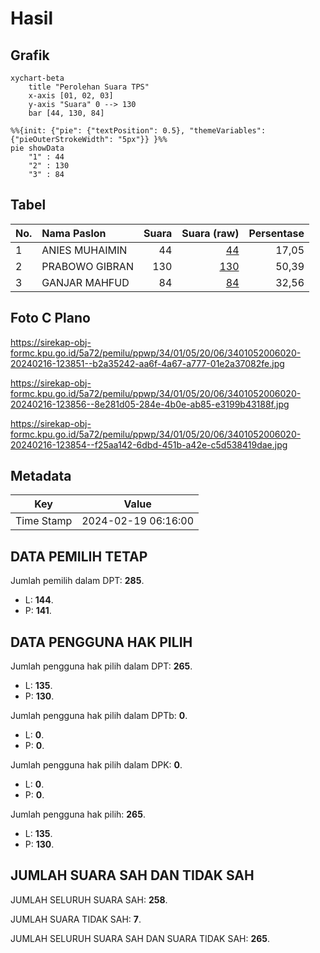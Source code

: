 # Hasil

## Grafik

```mermaid
xychart-beta
    title "Perolehan Suara TPS"
    x-axis [01, 02, 03]
    y-axis "Suara" 0 --> 130
    bar [44, 130, 84]
```

```mermaid
%%{init: {"pie": {"textPosition": 0.5}, "themeVariables": {"pieOuterStrokeWidth": "5px"}} }%%
pie showData
    "1" : 44
    "2" : 130
    "3" : 84
```

## Tabel

| No. | Nama Paslon    | Suara | Suara (raw) | Persentase |
|:--- |:-------------- | -----:| -----------:| ----------:|
| 1   | ANIES MUHAIMIN | 44    | [44][p-1]   | 17,05      |
| 2   | PRABOWO GIBRAN | 130   | [130][p-2]  | 50,39      |
| 3   | GANJAR MAHFUD  | 84    | [84][p-3]   | 32,56      |


[p-1]: https://github.com/gigit-pemilu/pemilu-2024-34-di-yogyakarta/blob/main/pilpres/hitung-suara/sub/34-di-yogyakarta/sub/01-kulon-progo/sub/05-lendah/sub/2006-ngentakrejo/sub/020-tps/sub/paslon-1.txt
[p-2]: https://github.com/gigit-pemilu/pemilu-2024-34-di-yogyakarta/blob/main/pilpres/hitung-suara/sub/34-di-yogyakarta/sub/01-kulon-progo/sub/05-lendah/sub/2006-ngentakrejo/sub/020-tps/sub/paslon-2.txt
[p-3]: https://github.com/gigit-pemilu/pemilu-2024-34-di-yogyakarta/blob/main/pilpres/hitung-suara/sub/34-di-yogyakarta/sub/01-kulon-progo/sub/05-lendah/sub/2006-ngentakrejo/sub/020-tps/sub/paslon-3.txt

## Foto C Plano

https://sirekap-obj-formc.kpu.go.id/5a72/pemilu/ppwp/34/01/05/20/06/3401052006020-20240216-123851--b2a35242-aa6f-4a67-a777-01e2a37082fe.jpg

https://sirekap-obj-formc.kpu.go.id/5a72/pemilu/ppwp/34/01/05/20/06/3401052006020-20240216-123856--8e281d05-284e-4b0e-ab85-e3199b43188f.jpg

https://sirekap-obj-formc.kpu.go.id/5a72/pemilu/ppwp/34/01/05/20/06/3401052006020-20240216-123854--f25aa142-6dbd-451b-a42e-c5d538419dae.jpg


## Metadata

| Key        | Value               |
| ---------- | ------------------- |
| Time Stamp | 2024-02-19 06:16:00 |


## DATA PEMILIH TETAP

Jumlah pemilih dalam DPT: **285**.
 * L: **144**.
 * P: **141**.

## DATA PENGGUNA HAK PILIH

Jumlah pengguna hak pilih dalam DPT: **265**.
 * L: **135**.
 * P: **130**.

Jumlah pengguna hak pilih dalam DPTb: **0**.
 * L: **0**.
 * P: **0**.

Jumlah pengguna hak pilih dalam DPK: **0**.
 * L: **0**.
 * P: **0**.

Jumlah pengguna hak pilih: **265**.
 * L: **135**.
 * P: **130**.

## JUMLAH SUARA SAH DAN TIDAK SAH

JUMLAH SELURUH SUARA SAH: **258**.

JUMLAH SUARA TIDAK SAH: **7**.

JUMLAH SELURUH SUARA SAH DAN SUARA TIDAK SAH: **265**.



